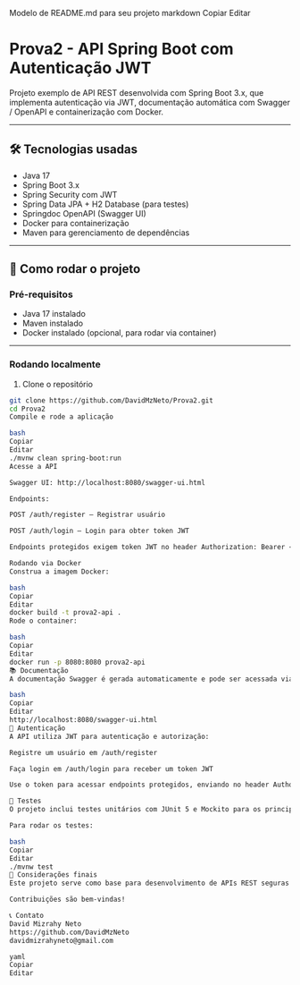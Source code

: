 Modelo de README.md para seu projeto
markdown
Copiar
Editar
# Prova2 - API Spring Boot com Autenticação JWT

Projeto exemplo de API REST desenvolvida com Spring Boot 3.x, que implementa autenticação via JWT, documentação automática com Swagger / OpenAPI e containerização com Docker.

---

## 🛠️ Tecnologias usadas

- Java 17
- Spring Boot 3.x
- Spring Security com JWT
- Spring Data JPA + H2 Database (para testes)
- Springdoc OpenAPI (Swagger UI)
- Docker para containerização
- Maven para gerenciamento de dependências

---

## 🚀 Como rodar o projeto

### Pré-requisitos

- Java 17 instalado
- Maven instalado
- Docker instalado (opcional, para rodar via container)

---

### Rodando localmente

1. Clone o repositório

```bash
git clone https://github.com/DavidMzNeto/Prova2.git
cd Prova2
Compile e rode a aplicação

bash
Copiar
Editar
./mvnw clean spring-boot:run
Acesse a API

Swagger UI: http://localhost:8080/swagger-ui.html

Endpoints:

POST /auth/register – Registrar usuário

POST /auth/login – Login para obter token JWT

Endpoints protegidos exigem token JWT no header Authorization: Bearer <token>

Rodando via Docker
Construa a imagem Docker:

bash
Copiar
Editar
docker build -t prova2-api .
Rode o container:

bash
Copiar
Editar
docker run -p 8080:8080 prova2-api
📚 Documentação
A documentação Swagger é gerada automaticamente e pode ser acessada via:

bash
Copiar
Editar
http://localhost:8080/swagger-ui.html
🔐 Autenticação
A API utiliza JWT para autenticação e autorização:

Registre um usuário em /auth/register

Faça login em /auth/login para receber um token JWT

Use o token para acessar endpoints protegidos, enviando no header Authorization

🧪 Testes
O projeto inclui testes unitários com JUnit 5 e Mockito para os principais serviços e controladores.

Para rodar os testes:

bash
Copiar
Editar
./mvnw test
📝 Considerações finais
Este projeto serve como base para desenvolvimento de APIs REST seguras e bem documentadas usando Spring Boot.

Contribuições são bem-vindas!

📞 Contato
David Mizrahy Neto
https://github.com/DavidMzNeto
davidmizrahyneto@gmail.com

yaml
Copiar
Editar
